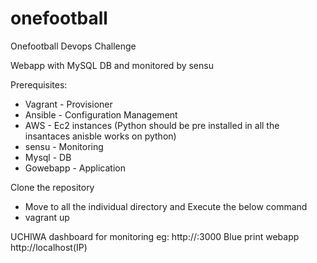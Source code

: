 # onefootball
Onefootball Devops Challenge

Webapp with MySQL DB and monitored by sensu

Prerequisites:

- Vagrant - Provisioner
- Ansible - Configuration Management 
- AWS  - Ec2 instances (Python should be pre installed in all the insantaces anisble works on python)
- sensu - Monitoring
- Mysql - DB
- Gowebapp - Application



Clone the repository 

- Move to all the individual directory and Execute the below command
- vagrant up

UCHIWA dashboard for monitoring eg: http://<IPaddress>:3000
Blue print webapp http://localhost(IP)

